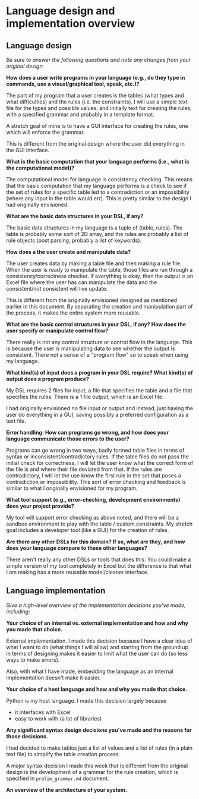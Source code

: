 # Language design and implementation overview

## Language design
*Be sure to answer the following questions and note any changes from your original design:*  

**How does a user write programs in your language (e.g., do they type in commands, use a visual/graphical tool, speak, etc.)?**

The part of my program that a user creates is the tables (what types and what difficulties) and the rules (i.e. the constraints). I will use a simple text file for the types and possible values, and initially text for creating the rules, with a specified grammar and probably in a template format. 

A stretch goal of mine is to have a GUI interface for creating the rules, one which will enforce the grammar. 

This is different from the original design where the user did everything in the GUI interface. 

**What is the basic computation that your language performs (i.e., what is the computational model)?**

The computational model for language is consistency checking. This means that the basic computation that my language performs is a check to see if the set of rules for a specific table led to a contradiction or an impossibility (where any input in the table would err). This is pretty similar to the design I had originally envisioned. 


**What are the basic data structures in your DSL, if any?**

The basic data structures in my language is a tuple of (table, rules). The table is probably some sort of 2D array, and the rules are probably a list of rule objects (post parsing, probably a list of keywords).  

**How does a the user create and manipulate data?**

The user creates data by making a table file and then making a rule file. When the user is ready to manipulate the table, those files are run through a consistency/correctness checker. If everything is okay, then the output is an Excel file where the user has can manipulate the data and the consistent/not consistent will live update. 

This is different from the originally envisioned designed as mentioned earlier in this document. By separating the creation and manipulation part of the process, it makes the entire system more reusable. 


**What are the basic control structures in your DSL, if any? How does the user specify or manipulate control flow?**

There really is not any control structure or control flow in the language. This is because the user is manipulating data to see whether the output is consistent. There not a sense of a "program flow" so to speak when using my language.


**What kind(s) of input does a program in your DSL require? What kind(s) of output does a program produce?**

My DSL requires 2 files for input, a file that specifies the table and a file that specifies the rules. There is a 1 file output, which is an Excel file. 

I had originally envisioned no file input or output and instead, just having the user do everything in a GUI, saving possibly a preferred configuration as a text file. 
 
**Error handling: How can programs go wrong, and how does your language communicate those errors to the user?**

Programs can go wrong in two ways, badly formed table files in terms of syntax or inconsistent/contradictory rules. If the table files do not pass the initial check for correctness, I will let the user know what the correct form of the file is and where their file deviated from that. If the rules are contradictory, I will let the use know the first rule in the set that poses a contradiction or impossibility. This sort of error checking and feedback is similar to what I originally envisioned for my program. 


**What tool support (e.g., error-checking, development environments) does your project provide?**

My tool will support error checking as above noted, and there will be a sandbox environment to play with the table / custom constraints. My stretch goal includes a developer tool (like a GUI) for the creation of rules. 


**Are there any other DSLs for this domain? If so, what are they, and how does your language compare to these other languages?**

There aren't really any other DSLs or tools that does this. You could make a simple version of my tool completely in Excel but the difference is that what I am making has a more reusable model/cleaner interface. 

## Language implementation
*Give a high-level overview of the implementation decisions you've made, including:*

**Your choice of an internal vs. external implementation and how and why you made that choice.**

External implementation. I made this decision because I have a clear idea of what I want to do (what things I will allow) and starting from the ground up in terms of designing makes it easier to limit what the user can do (so less ways to make errors). 

Also, with what I have made, embedding the language as an internal implementation doesn't make it easier. 

**Your choice of a host language and how and why you made that choice.**

Python is my host language. I made this decision largely because 
* it interfaces with Excel
* easy to work with (a lot of libraries)

**Any significant syntax design decisions you've made and the reasons for those decisions.**

I had decided to make tables just a list of values and a list of rules (in a plain text file) to simplify the table creation process. 

A major syntax decision I made this week that is different from the original design is the development of a grammar for the rule creation, which is specified in `prelim_grammar.md` document. 

**An overview of the architecture of your system.**

<!--
TODO: Draw something for it and show the Semantics/ IR /Semantics  transition.
 -->

